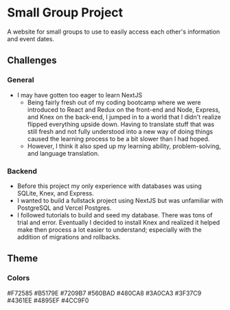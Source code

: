 # Small Group Project

A website for small groups to use to easily access each other's information and event dates.

## Challenges

### General

- I may have gotten too eager to learn NextJS
  - Being fairly fresh out of my coding bootcamp where we were introduced to React and Redux on the front-end and Node, Express, and Knex on the back-end, I jumped in to a world that I didn't realize flipped everything upside down. Having to translate stuff that was still fresh and not fully understood into a new way of doing things caused the learning process to be a bit slower than I had hoped.
  - However, I think it also sped up my learning ability, problem-solving, and language translation.

### Backend

- Before this project my only experience with databases was using SQLite, Knex, and Express.
- I wanted to build a fullstack project using NextJS but was unfamiliar with PostgreSQL and Vercel Postgres.
- I followed tutorials to build and seed my database. There was tons of trial and error. Eventually I decided to install Knex and realized it helped make then process a lot easier to understand; especially with the addition of migrations and rollbacks.

## Theme

### Colors

#F72585
#B5179E
#7209B7
#560BAD
#480CA8
#3A0CA3
#3F37C9
#4361EE
#4895EF
#4CC9F0
